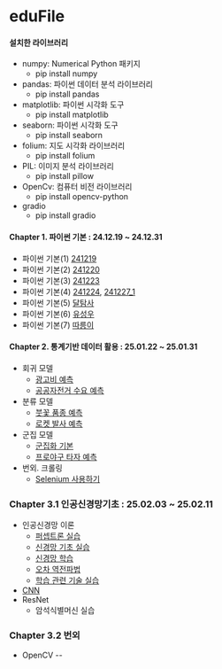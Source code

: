 # eduFile

#### 설치한 라이브러리
- numpy: Numerical Python 패키지   
  + pip install numpy   
- pandas: 파이썬 데이터 분석 라이브러리   
  + pip install pandas   
- matplotlib: 파이썬 시각화 도구   
  + pip install matplotlib   
- seaborn: 파이썬 시각화 도구   
  + pip install seaborn   
- folium: 지도 시각화 라이브러리   
  + pip install folium   
- PIL: 이미지 분석 라이브러리   
  + pip install pillow
- OpenCv: 컴퓨터 비전 라이브러리  
  + pip install opencv-python  
- gradio
  + pip install gradio
 
#### Chapter 1. 파이썬 기본 : 24.12.19 ~ 24.12.31
- 파이썬 기본(1)  [241219](https://github.com/yyyyy657483/eduFile/blob/main/ch1/241219.ipynb)
- 파이썬 기본(2)  [241220](https://github.com/yyyyy657483/eduFile/blob/main/ch1/241220.ipynb)
- 파이썬 기본(3)  [241223](https://github.com/yyyyy657483/eduFile/blob/main/ch1/241223.ipynb)
- 파이썬 기본(4)  [241224](https://github.com/yyyyy657483/eduFile/blob/main/ch1/241224.ipynb), [241227_1](https://github.com/yyyyy657483/eduFile/blob/main/ch1/241227_1.ipynb)
- 파이썬 기본(5) [달탐사](https://github.com/yyyyy657483/eduFile/blob/main/ch1/241227_2.ipynb)
- 파이썬 기본(6) [유성우](https://github.com/yyyyy657483/eduFile/blob/main/ch1/241230.ipynb)
- 파이썬 기본(7) [따릉이](https://github.com/yyyyy657483/eduFile/blob/main/ch1/241231.ipynb)

#### Chapter 2. 통계기반 데이터 활용 : 25.01.22 ~ 25.01.31
- 회귀 모델
  + [광고비 예측](https://github.com/yyyyy657483/eduFile/blob/main/ch2/250122.ipynb)
  + [공공자전거 수요 예측](https://github.com/yyyyy657483/eduFile/blob/main/ch2/250123_1.ipynb)
- 분류 모델
  + [붓꽃 품종 예측](https://github.com/yyyyy657483/eduFile/blob/main/ch2/250123_2.ipynb)
  + [로켓 발사 예측](https://github.com/yyyyy657483/eduFile/blob/main/ch2/250124_1.ipynb)
- 군집 모델
  + [군집화 기본](https://github.com/yyyyy657483/eduFile/blob/main/ch2/250124_2.ipynb)
  + [프로야구 타자 예측](https://github.com/yyyyy657483/eduFile/blob/main/ch2/250124_3.ipynb)
- 번외. 크롤링 
  + [Selenium 사용하기](https://github.com/yyyyy657483/eduFile/blob/main/ch2/250131.ipynb)

### Chapter 3.1 인공신경망기초 : 25.02.03 ~ 25.02.11
- 인공신경망 이론
  + [퍼셉트론 실습](https://github.com/yyyyy657483/eduFile/tree/main/ch3/ch01)
  + [신경망 기초 실습](https://github.com/yyyyy657483/eduFile/tree/main/ch3/ch02)
  + [신경망 학습](https://github.com/yyyyy657483/eduFile/tree/main/ch3/ch03)
  + [오차 역전파법](https://github.com/yyyyy657483/eduFile/tree/main/ch3/ch04)
  + [학습 관련 기술 실습](https://github.com/yyyyy657483/eduFile/tree/main/ch3/ch05)
- [CNN](https://github.com/yyyyy657483/eduFile/tree/main/ch3/ch06)
- ResNet
  + 암석식별머신 실습
### Chapter 3.2 번외
- OpenCV
-- 